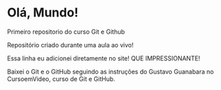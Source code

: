 # Olá, Mundo!
 Primeiro repositorio do curso Git e Github

 Repositório criado durante uma aula ao vivo!

 Essa linha eu adicionei diretamente no site! QUE IMPRESSIONANTE!

 Baixei o Git e o GitHub seguindo as instruções do Gustavo Guanabara no CursoemVideo, curso de Git e GitHub.
